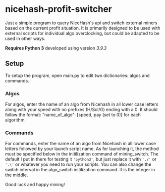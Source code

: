 # nicehash-profit-switcher
Just a simple program to query NiceHash's api and switch external miners based on the current profit situation.
It is primarily designed to be used with external scripts for individual algo overclocking, but could be 
adapted to be used in other ways.

**Requires Python 3** developed using version *3.9.3*

## Setup
To setup the program, open main.py to edit two dictionaries: algos and commands.

### Algos
For algos, enter the name of an algo from Nicehash in all lower case letters along with your speed with no prefixes (H/Sol/G)
ending with a 0. It should follow the format: "name_of_algo": [speed, pay (set to 0)] for each algorithm. 

### Commands
For commands, enter the name of an algo from Nicehash in all lower case letters followed by your launch script name. 
As for launching it, the method must be specified below in the initilization command of mining_switch. The default I put in there
for testing it ```'python3'```, but just replace it with ```'./'``` or ```'.\'``` or whatever you need to run your scripts. 
You can also change the switch interval in the algo_switch initilization command. It is the integer in the middle.

Good luck and happy mining!
